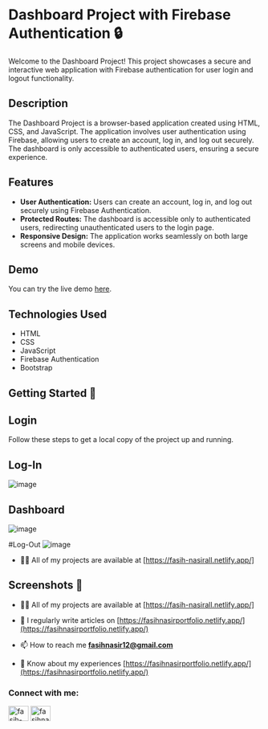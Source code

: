 # Dashboard Project with Firebase Authentication 🔒

Welcome to the Dashboard Project! This project showcases a secure and interactive web application with Firebase authentication for user login and logout functionality.

## Description

The Dashboard Project is a browser-based application created using HTML, CSS, and JavaScript. The application involves user authentication using Firebase, allowing users to create an account, log in, and log out securely. The dashboard is only accessible to authenticated users, ensuring a secure experience.

## Features

- **User Authentication:** Users can create an account, log in, and log out securely using Firebase Authentication.
- **Protected Routes:** The dashboard is accessible only to authenticated users, redirecting unauthenticated users to the login page.
- **Responsive Design:** The application works seamlessly on both large screens and mobile devices.

## Demo

You can try the live demo [here](https://fasih-nasir-dashboard.netlify.app/).

## Technologies Used

- HTML
- CSS
- JavaScript
- Firebase Authentication
- Bootstrap

## Getting Started 🚀

## Login

Follow these steps to get a local copy of the project up and running.

## Log-In

![image](https://github.com/user-attachments/assets/c6060e05-3065-45b0-9ac9-8e7e5f4a83f8)

## Dashboard

![image](https://github.com/user-attachments/assets/ce2b3aa1-b2b5-4e86-afe9-0a0a8e9f3456)

#Log-Out
![image](https://github.com/user-attachments/assets/df69c910-6e2b-4572-ac65-9e8866f07ceb)

- 👨‍💻 All of my projects are available at [https://fasih-nasirall.netlify.app/]
## Screenshots 📸

- 👨‍💻 All of my projects are available at [https://fasih-nasirall.netlify.app/]

- 📝 I regularly write articles on [https://fasihnasirportfolio.netlify.app/](https://fasihnasirportfolio.netlify.app/)

- 📫 How to reach me **fasihnasir12@gmail.com**

- 📄 Know about my experiences [https://fasihnasirportfolio.netlify.app/](https://fasihnasirportfolio.netlify.app/)

<h3 align="left">Connect with me:</h3>
<p align="left">
<a href="https://www.linkedin.com/in/fasih-nasir-830959252/" target="blank"><img align="center" src="https://raw.githubusercontent.com/rahuldkjain/github-profile-readme-generator/master/src/images/icons/Social/linked-in-alt.svg" alt="fasih-nasir" height="30" width="40" /></a>
<a href="https://www.facebook.com/profile.php?id=61550661127214&__cft__[0]=AZXhjvf3WTk2ymE3m0SfWANLefMQhtPC-dUiYAgllgPpEtD5IDZ-5olzVV_X2I3tHIC3_nPRlKFwAAzYgkH0Uz7Xm3TmGwHsUUWF9MGbo1D64JfpL6_NaA22nqgxLDE7tYGkUZwRaQItx4eQAW09B08CgUzgQrZm3-9_7N6fTTHocl3wb_4i1QsqIWlx-6nayx0&__tn__=-]C%2CP-R" target="blank"><img align="center" src="https://raw.githubusercontent.com/rahuldkjain/github-profile-readme-generator/master/src/images/icons/Social/facebook.svg" alt="fasihnasir" height="30" width="40" /></a>
</p>
